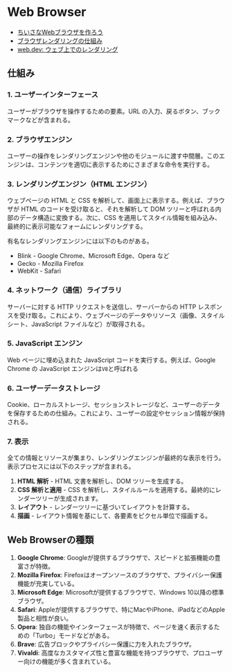 # Web Browser

- [ちいさなWebブラウザを作ろう](https://browserbook.shift-js.info)
- [ブラウザレンダリングの仕組み](https://zenn.dev/ak/articles/c28fa3a9ba7edb)
- [web.dev: ウェブ上でのレンダリング](https://web.dev/articles/rendering-on-the-web?hl=ja)

## 仕組み

### 1. ユーザーインターフェース

ユーザーがブラウザを操作するための要素。URL の入力、戻るボタン、ブックマークなどが含まれる。

### 2. ブラウザエンジン

ユーザーの操作をレンダリングエンジンや他のモジュールに渡す中間層。このエンジンは、コンテンツを適切に表示するためにさまざまな命令を実行する。

### 3. レンダリングエンジン（HTML エンジン）

ウェブページの HTML と CSS を解析して、画面上に表示する。例えば、ブラウザが HTML のコードを受け取ると、それを解析して DOM ツリーと呼ばれる内部のデータ構造に変換する。次に、CSS を適用してスタイル情報を組み込み、最終的に表示可能なフォームにレンダリングする。

有名なレンダリングエンジンには以下のものがある。

- Blink - Google Chrome、Microsoft Edge、Opera など
- Gecko - Mozilla Firefox
- WebKit - Safari

### 4. ネットワーク（通信）ライブラリ

サーバーに対する HTTP リクエストを送信し、サーバーからの HTTP レスポンスを受け取る。これにより、ウェブページのデータやリソース（画像、スタイルシート、JavaScript ファイルなど）が取得される。

### 5. JavaScript エンジン

Web ページに埋め込まれた JavaScript コードを実行する。例えば、Google Chrome の JavaScript エンジンは`V8`と呼ばれる

### 6. ユーザーデータストレージ

Cookie、ローカルストレージ、セッションストレージなど、ユーザーのデータを保存するための仕組み。これにより、ユーザーの設定やセッション情報が保持される。

### 7. 表示

全ての情報とリソースが集まり、レンダリングエンジンが最終的な表示を行う。表示プロセスには以下のステップが含まれる。

1. **HTML 解析** - HTML 文書を解析し、DOM ツリーを生成する。
2. **CSS 解析と適用** - CSS を解析し、スタイルルールを適用する。最終的にレンダーツリーが生成されます。
3. **レイアウト** - レンダーツリーに基づいてレイアウトを計算する。
4. **描画** - レイアウト情報を基にして、各要素をピクセル単位で描画する。

## Web Browserの種類

1. **Google Chrome**: Googleが提供するブラウザで、スピードと拡張機能の豊富さが特徴。
2. **Mozilla Firefox**: Firefoxはオープンソースのブラウザで、プライバシー保護機能が充実している。
3. **Microsoft Edge**: Microsoftが提供するブラウザで、Windows 10以降の標準ブラウザ。
4. **Safari**: Appleが提供するブラウザで、特にMacやiPhone、iPadなどのApple製品と相性が良い。
5. **Opera**: 独自の機能やインターフェースが特徴で、ページを速く表示するための「Turbo」モードなどがある。
6. **Brave**: 広告ブロックやプライバシー保護に力を入れたブラウザ。
7. **Vivaldi**: 高度なカスタマイズ性と豊富な機能を持つブラウザで、プロユーザー向けの機能が多く含まれている。

